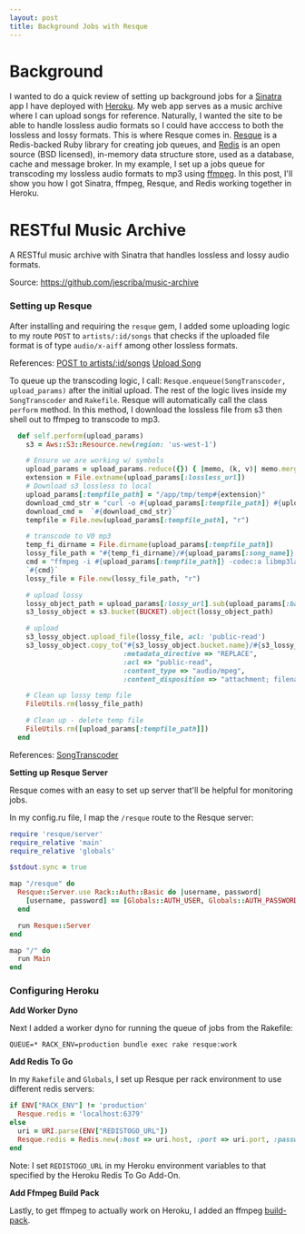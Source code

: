 ```yaml
---
layout: post
title: Background Jobs with Resque
---
```



# Background
I wanted to do a quick review of setting up background jobs for a [Sinatra](http://www.sinatrarb.com) app I have deployed with [Heroku](http://www.heroku.com). My web app serves as a music archive where I can upload songs for reference. Naturally, I wanted the site to be able to handle lossless audio formats so I could have acccess to both the lossless and lossy formats. This is where Resque comes in. [Resque](https://github.com/resque/resque) is a Redis-backed Ruby library for creating job queues, and [Redis](https://redis.io) is an open source (BSD licensed), in-memory data structure store, used as a database, cache and message broker. In my example, I set up a jobs queue for transcoding my lossless audio formats to mp3 using [ffmpeg](https://ffmpeg.org/about.html). In this post, I'll show you how I got Sinatra, ffmpeg, Resque, and Redis working together in Heroku.

# RESTful Music Archive
A RESTful music archive with Sinatra that handles lossless and lossy audio formats.

Source: <https://github.com/jescriba/music-archive> 

### Setting up Resque

After installing and requiring the `resque` gem, I added some uploading logic to my route `POST` to `artists/:id/songs` that checks if the uploaded file format is of type `audio/x-aiff` among other lossless formats. 

References: [POST to artists/:id/songs](https://github.com/jescriba/music-archive/blob/a4749dd6a8e89b309a594fbf1e64fcae8d2abc52/main.rb#L353)
[Upload Song](https://github.com/jescriba/music-archive/blob/a4749dd6a8e89b309a594fbf1e64fcae8d2abc52/main.rb#L766)

To queue up the transcoding logic, I call: `Resque.enqueue(SongTranscoder, upload_params)` after the initial upload. The rest of the logic lives inside my `SongTranscoder` and `Rakefile`. Resque will automatically call the class `perform` method. In this method, I download the lossless file from s3 then shell out to ffmpeg to transcode to mp3.

```ruby
  def self.perform(upload_params)
    s3 = Aws::S3::Resource.new(region: 'us-west-1')

    # Ensure we are working w/ symbols
    upload_params = upload_params.reduce({}) { |memo, (k, v)| memo.merge({ k.to_sym => v}) }
    extension = File.extname(upload_params[:lossless_url])
    # Download s3 lossless to local
    upload_params[:tempfile_path] = "/app/tmp/temp#{extension}"
    download_cmd_str = "curl -o #{upload_params[:tempfile_path]} #{upload_params[:lossless_url]}"
    download_cmd =  `#{download_cmd_str}`
    tempfile = File.new(upload_params[:tempfile_path], "r")

    # transcode to V0 mp3
    temp_fi_dirname = File.dirname(upload_params[:tempfile_path])
    lossy_file_path = "#{temp_fi_dirname}/#{upload_params[:song_name]}.mp3"
    cmd = "ffmpeg -i #{upload_params[:tempfile_path]} -codec:a libmp3lame -qscale:a 0 #{lossy_file_path}"
    `#{cmd}`
    lossy_file = File.new(lossy_file_path, "r")

    # upload lossy
    lossy_object_path = upload_params[:lossy_url].sub(upload_params[:base_url], "")
    s3_lossy_object = s3.bucket(BUCKET).object(lossy_object_path)

    # upload
    s3_lossy_object.upload_file(lossy_file, acl: 'public-read')
    s3_lossy_object.copy_to("#{s3_lossy_object.bucket.name}/#{s3_lossy_object.key}",
                            :metadata_directive => "REPLACE",
                            :acl => "public-read",
                            :content_type => "audio/mpeg",
                            :content_disposition => "attachment; filename='#{upload_params[:song_name]}.mp3'")

    # Clean up lossy temp file
    FileUtils.rm(lossy_file_path)

    # Clean up - delete temp file
    FileUtils.rm([upload_params[:tempfile_path]])
  end
```

References: [SongTranscoder](https://github.com/jescriba/music-archive/blob/a4749dd6a8e89b309a594fbf1e64fcae8d2abc52/models/song_transcoder.rb)

**Setting up Resque Server**

Resque comes with an easy to set up server that'll be helpful for monitoring jobs.

In my config.ru file, I map the `/resque` route to the Resque server:

```ruby
require 'resque/server'
require_relative 'main'
require_relative 'globals'

$stdout.sync = true

map "/resque" do
  Resque::Server.use Rack::Auth::Basic do |username, password|
    [username, password] == [Globals::AUTH_USER, Globals::AUTH_PASSWORD]
  end

  run Resque::Server
end

map "/" do
  run Main
end
```

### Configuring Heroku

**Add Worker Dyno**

Next I added a worker dyno for running the queue of jobs from the Rakefile:

`QUEUE=* RACK_ENV=production bundle exec rake resque:work`

**Add Redis To Go**

In my `Rakefile` and `Globals`, I set up Resque per rack environment to use different redis servers: 

```ruby
if ENV["RACK_ENV"] != 'production'
  Resque.redis = 'localhost:6379'
else
  uri = URI.parse(ENV["REDISTOGO_URL"])
  Resque.redis = Redis.new(:host => uri.host, :port => uri.port, :password => uri.password)
end
```

Note: I set `REDISTOGO_URL` in my Heroku environment variables to that specified by the Heroku Redis To Go Add-On.

**Add Ffmpeg Build Pack**

Lastly, to get ffmpeg to actually work on Heroku, I added an ffmpeg [build-pack](https://github.com/jonathanong/heroku-buildpack-ffmpeg-latest.git).


